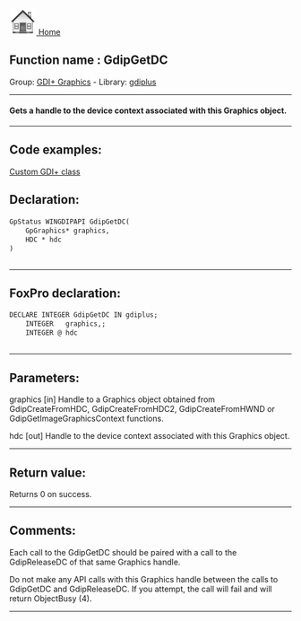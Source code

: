 [<img src="../../images/home.png"> Home ](https://github.com/VFPX/Win32API)  

## Function name : GdipGetDC
Group: [GDI+ Graphics](../../functions_group.md#GDIplus_Graphics)  -  Library: [gdiplus](../../../libraries.md#gdiplus)  
***  


#### Gets a handle to the device context associated with this Graphics object.

***  


## Code examples:
[Custom GDI+ class](../../samples/sample_450.md)  

## Declaration:
```foxpro  
GpStatus WINGDIPAPI GdipGetDC(
	GpGraphics* graphics,
	HDC * hdc
)
  
```  
***  


## FoxPro declaration:
```foxpro  
DECLARE INTEGER GdipGetDC IN gdiplus;
	INTEGER   graphics,;
	INTEGER @ hdc
  
```  
***  


## Parameters:
graphics
[in] Handle to a Graphics object obtained from GdipCreateFromHDC, GdipCreateFromHDC2, GdipCreateFromHWND or GdipGetImageGraphicsContext functions.

hdc
[out] Handle to the device context associated with this Graphics object.  
***  


## Return value:
Returns 0 on success.  
***  


## Comments:
Each call to the GdipGetDC should be paired with a call to the GdipReleaseDC of that same Graphics handle.   
  
Do not make any API calls with this Graphics handle between the calls to GdipGetDC and GdipReleaseDC. If you attempt, the call will fail and will return ObjectBusy (4).   
  
***  

